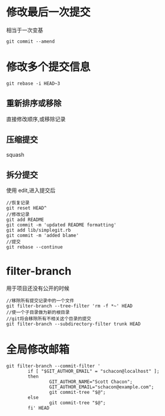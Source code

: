 # 修改最后一次提交

相当于一次变基

```
git commit --amend
```

# 修改多个提交信息

```
git rebase -i HEAD~3
```

## 重新排序或移除

直接修改顺序,或移除记录

## 压缩提交

squash

## 拆分提交

使用 edit,进入提交后

```
//恢复记录
git reset HEAD^
//修改记录
git add README
git commit -m 'updated README formatting'
git add lib/simplegit.rb
git commit -m 'added blame'
//提交
git rebase --continue
```

# filter-branch

用于项目还没有公开的时候

```
//移除所有提交记录中的一个文件
git filter-branch --tree-filter 'rm -f *~' HEAD
//使一个子目录做为新的根目录
//git将会移除所有不相关这个目录的提交
git filter-branch --subdirectory-filter trunk HEAD
```

# 全局修改邮箱

```
git filter-branch --commit-filter '
        if [ "$GIT_AUTHOR_EMAIL" = "schacon@localhost" ];
        then
                GIT_AUTHOR_NAME="Scott Chacon";
                GIT_AUTHOR_EMAIL="schacon@example.com";
                git commit-tree "$@";
        else
                git commit-tree "$@";
        fi' HEAD
```
